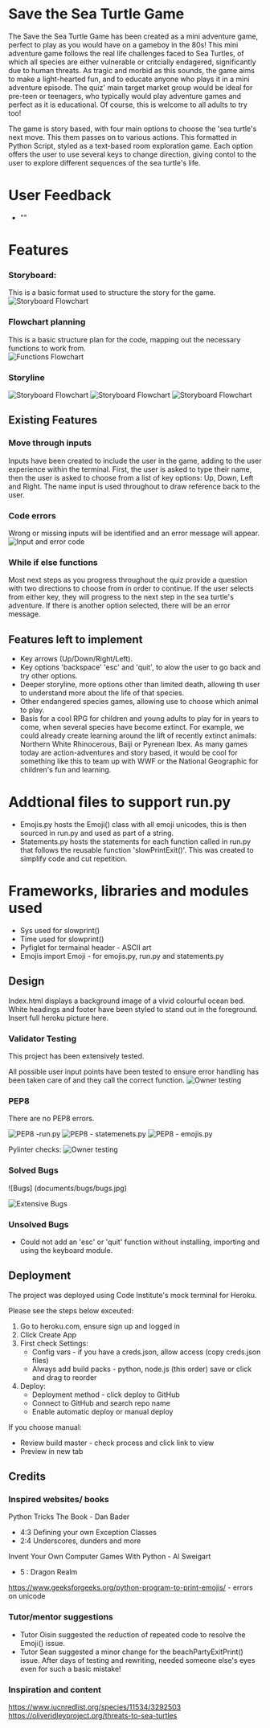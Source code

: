 # Save the Sea Turtle Game

The Save the Sea Turtle Game has been created as a mini adventure game, perfect to play as you would have on a gameboy in the 80s! This mini adventure game follows the real life challenges faced to Sea Turtles, of which all species are either vulnerable or critcially endagered, significantly due to human threats. 
As tragic and morbid as this sounds, the game aims to make a light-hearted fun, and to educate anyone who plays it in a mini adventure episode. 
The quiz' main target market group would be ideal for pre-teen or teenagers, who typically would play adventure games and perfect as it is educational. Of course, this is welcome to all adults to try too!

The game is story based, with four main options to choose the 'sea turtle's next move. This them passes on to various actions. 
This formatted in Python Script, styled as a text-based room exploration game. Each option offers the user to use several keys to change direction, giving contol to the user to explore different sequences of the sea turtle's life.

# User Feedback

- ""

# Features

### Storyboard:

This is a basic format used to structure the story for the game.  
![Storyboard Flowchart](documents/screenshots/planning/planning_storyboard.png)

### Flowchart planning 

This is a basic structure plan for the code, mapping out the necessary functions to work from.  
![Functions Flowchart](documents/screenshots/planning/planning_functions.png) 

### Storyline

![Storyboard Flowchart](documents/screenshots/storyline/storyline-beach-exit.jpg)
![Storyboard Flowchart](documents/screenshots/storyline/storyline-shark-exit.jpg)
![Storyboard Flowchart](documents/screenshots/planning/planning_storyboard.png)


## Existing Features

### Move through inputs 
Inputs have been created to include the user in the game, adding to the user experience within the terminal. First, the user is asked to type their name, then the user is asked to choose from a list of key options: Up, Down, Left and Right. 
The name input is used throughout to draw reference back to the user.

### Code errors 
Wrong or missing inputs will be identified and an error message will appear. 
![Input and error code](documents/screenshots/input-and-error-checks.jpg) 

### While if else functions
Most next steps as you progress throughout the quiz provide a question with two directions to choose from in order to continue. If the user selects from either key, they will progress to the next step in the sea turtle's adventure. If there is another option selected, there will be an error message. 

## Features left to implement

- Key arrows (Up/Down/Right/Left).
- Key options 'backspace' 'esc' and 'quit', to alow the user to go back and try other options. 
- Deeper storyline, more options other than limited death, allowing th user to understand more about the life of that species. 
- Other endangered species games, allowing use to choose which animal to play. 
- Basis for a cool RPG for children and young adults to play for in years to come, when several species have become extinct. For example, we could already create learning around the lift of recently extinct animals: Northern White Rhinocerous, Baiji or Pyrenean Ibex. As many games today are action-adventures and story based, it would be cool for something like this to team up with WWF or the National Geographic for children's fun and learning. 

# Addtional files to support run.py
- Emojis.py hosts the Emoji() class with all emoji unicodes, this is then sourced in run.py and used as part of a string. 
- Statements.py hosts the statements for each function called in run.py that follows the reusable function 'slowPrintExit()'. This was created to simplify code and cut repetition. 

# Frameworks, libraries and modules used 
- Sys used for slowprint() 
- Time used for slowprint() 
- Pyfiglet for termainal header - ASCII art 
- Emojis import Emoji - for emojis.py, run.py and statements.py

## Design

Index.html displays a background image of a vivid colourful ocean bed. White headings and footer have been styled to stand out in the foreground. 
Insert full heroku picture here. 

### Validator Testing

This project has been extensively tested.

All possible user input points have been tested to ensure error handling has been taken care of and they call the correct function.
![Owner testing](documents/testing/owner-testing.jpg) 

### PEP8

There are no PEP8 errors.

![PEP8 -run.py](documents/screenshots/pep8/run-pep8.jpg ) 
![PEP8 - statemenets.py](documents/screenshots/pep8/statements-pep8.jpg) 
![PEP8 - emojis.py](documents/screenshots/pep8/emojis-pep8.jpg) 

Pylinter checks:
![Owner testing](documents/testing/pylinter-checks.jpg) 

### Solved Bugs

![Bugs] (documents/bugs/bugs.jpg)

![Extensive Bugs](documents/bugs/key-arrows.jpg) 

### Unsolved Bugs

- Could not add an 'esc' or 'quit' function without installing, importing and using the keyboard module. 

## Deployment

The project was deployed using Code Institute's mock terminal for Heroku.

Please see the steps below exceuted:
1. Go to heroku.com, ensure sign up and logged in 
2. Click Create App
3. First check Settings: 
    - Config vars - if you have a creds.json, allow access (copy creds.json files)
    - Always add build packs - python, node.js (this order) save or click and drag to reorder
4. 	Deploy: 
	- Deployment method - click deploy to GitHub
	- Connect to GitHub and search repo name
	- Enable automatic deploy or manual deploy

If you choose manual:
- Review build master - check process and click link to view 
- Preview in new tab 

## Credits

### Inspired websites/ books
Python Tricks The Book - Dan Bader 
- 4:3 Defining your own Exception Classes
- 2:4 Underscores, dunders and more  

Invent Your Own Computer Games With Python - Al Sweigart 
- 5 : Dragon Realm 

https://www.geeksforgeeks.org/python-program-to-print-emojis/ - errors on unicode 

### Tutor/mentor suggestions

- Tutor Oisin suggested the reduction of repeated code to resolve the Emoji() issue. 
- Tutor Sean suggested a minor change for the beachPartyExitPrint() issue. After days of testing and rewriting, needed someone else's eyes even for such a basic mistake!

### Inspiration and content 
https://www.iucnredlist.org/species/11534/3292503
https://oliveridleyproject.org/threats-to-sea-turtles

